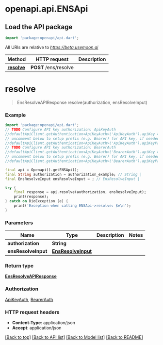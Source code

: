 # openapi.api.ENSApi

## Load the API package
```dart
import 'package:openapi/api.dart';
```

All URIs are relative to *https://beta.usemoon.ai*

Method | HTTP request | Description
------------- | ------------- | -------------
[**resolve**](ENSApi.md#resolve) | **POST** /ens/resolve | 


# **resolve**
> EnsResolveAPIResponse resolve(authorization, ensResolveInput)



### Example
```dart
import 'package:openapi/api.dart';
// TODO Configure API key authorization: ApiKeyAuth
//defaultApiClient.getAuthentication<ApiKeyAuth>('ApiKeyAuth').apiKey = 'YOUR_API_KEY';
// uncomment below to setup prefix (e.g. Bearer) for API key, if needed
//defaultApiClient.getAuthentication<ApiKeyAuth>('ApiKeyAuth').apiKeyPrefix = 'Bearer';
// TODO Configure API key authorization: BearerAuth
//defaultApiClient.getAuthentication<ApiKeyAuth>('BearerAuth').apiKey = 'YOUR_API_KEY';
// uncomment below to setup prefix (e.g. Bearer) for API key, if needed
//defaultApiClient.getAuthentication<ApiKeyAuth>('BearerAuth').apiKeyPrefix = 'Bearer';

final api = Openapi().getENSApi();
final String authorization = authorization_example; // String | 
final EnsResolveInput ensResolveInput = ; // EnsResolveInput | 

try {
    final response = api.resolve(authorization, ensResolveInput);
    print(response);
} catch on DioException (e) {
    print('Exception when calling ENSApi->resolve: $e\n');
}
```

### Parameters

Name | Type | Description  | Notes
------------- | ------------- | ------------- | -------------
 **authorization** | **String**|  | 
 **ensResolveInput** | [**EnsResolveInput**](EnsResolveInput.md)|  | 

### Return type

[**EnsResolveAPIResponse**](EnsResolveAPIResponse.md)

### Authorization

[ApiKeyAuth](../README.md#ApiKeyAuth), [BearerAuth](../README.md#BearerAuth)

### HTTP request headers

 - **Content-Type**: application/json
 - **Accept**: application/json

[[Back to top]](#) [[Back to API list]](../README.md#documentation-for-api-endpoints) [[Back to Model list]](../README.md#documentation-for-models) [[Back to README]](../README.md)

